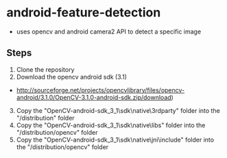 # android-feature-detection
- uses opencv and android camera2 API to detect a specific image

## Steps
1. Clone the repository
2. Download the opencv android sdk (3.1)
  - http://sourceforge.net/projects/opencvlibrary/files/opencv-android/3.1.0/OpenCV-3.1.0-android-sdk.zip/download)
3. Copy the "OpenCV-android-sdk_3_1\sdk\native\3rdparty" folder into the "<root>/distribution" folder
4. Copy the "OpenCV-android-sdk_3_1\sdk\native\libs" folder into the "<root>/distribution/opencv" folder
5. Copy the "OpenCV-android-sdk_3_1\sdk\native\jni\include" folder into the "<root>/distribution/opencv" folder